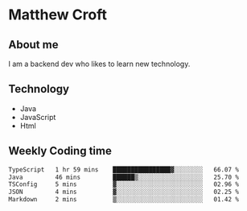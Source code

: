 # Matthew Croft

## About me
I am a backend dev who likes to learn new technology. 

## Technology
- Java
- JavaScript
- Html

## Weekly Coding time
<!--START_SECTION:waka-->

```txt
TypeScript   1 hr 59 mins    ████████████████▓░░░░░░░░   66.07 %
Java         46 mins         ██████▒░░░░░░░░░░░░░░░░░░   25.70 %
TSConfig     5 mins          ▓░░░░░░░░░░░░░░░░░░░░░░░░   02.96 %
JSON         4 mins          ▓░░░░░░░░░░░░░░░░░░░░░░░░   02.25 %
Markdown     2 mins          ▒░░░░░░░░░░░░░░░░░░░░░░░░   01.42 %
```

<!--END_SECTION:waka-->

